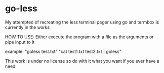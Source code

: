 # go-less
My attempted of recreating the less terminal pager using go and termbox is currently in the works

HOW TO USE:
Either execute the program with a file as the arguments or pipe input to it 

example:
  "goless test.txt"
  "cat test1.txt test2.txt | goless"


This work is under no license so do with it what you want if you ever have a need
